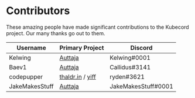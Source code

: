 # Contributors

These amazing people have made significant contributions to the Kubecord project.  Our many thanks go out to them.

Username | Primary Project | Discord
-------- | --------------- | -------
Kelwing | [Auttaja](https://auttaja.io) | Kelwing#0001
Baev1 | [Auttaja](https://auttaja.io) | Callidus#3141
codepupper |[thaldr.in](https://thaldr.in) / [yiff](https://yiff.thaldr.in) | ryden#3621
JakeMakesStuff | [Auttaja](https://auttaja.io) | JakeMakesStuff#0001
